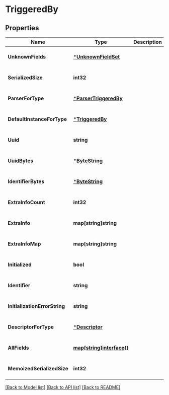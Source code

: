 # TriggeredBy

## Properties
Name | Type | Description | Notes
------------ | ------------- | ------------- | -------------
**UnknownFields** | [***UnknownFieldSet**](UnknownFieldSet.md) |  | [optional] [default to null]
**SerializedSize** | **int32** |  | [optional] [default to null]
**ParserForType** | [***ParserTriggeredBy**](ParserTriggeredBy.md) |  | [optional] [default to null]
**DefaultInstanceForType** | [***TriggeredBy**](TriggeredBy.md) |  | [optional] [default to null]
**Uuid** | **string** |  | [optional] [default to null]
**UuidBytes** | [***ByteString**](ByteString.md) |  | [optional] [default to null]
**IdentifierBytes** | [***ByteString**](ByteString.md) |  | [optional] [default to null]
**ExtraInfoCount** | **int32** |  | [optional] [default to null]
**ExtraInfo** | **map[string]string** |  | [optional] [default to null]
**ExtraInfoMap** | **map[string]string** |  | [optional] [default to null]
**Initialized** | **bool** |  | [optional] [default to null]
**Identifier** | **string** |  | [optional] [default to null]
**InitializationErrorString** | **string** |  | [optional] [default to null]
**DescriptorForType** | [***Descriptor**](Descriptor.md) |  | [optional] [default to null]
**AllFields** | [**map[string]interface{}**](interface{}.md) |  | [optional] [default to null]
**MemoizedSerializedSize** | **int32** |  | [optional] [default to null]

[[Back to Model list]](../README.md#documentation-for-models) [[Back to API list]](../README.md#documentation-for-api-endpoints) [[Back to README]](../README.md)

